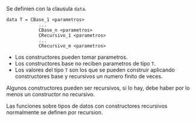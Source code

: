 Se definien con la clausula `data`.
```
data T = CBase_1 <parametros>
			...
			CBase_n <parametros>
			CRecursivo_1 <parametros>
			...
			CRecursivo_m <parametros>
```
* Los constructores pueden tomar parametros.
* Los constructores base no reciben parametros de tipo `T`.
* Los valores del tipo `T` son los que se pueden construir aplicando constructores base y recursivos un numero finito de veces.

Algunos constructores pueden ser recursivos, si lo hay, debe haber por lo menos un constructor no recursivo.

Las funciones sobre tipos de datos con constructores recursivos normalmente se definen por recursion.